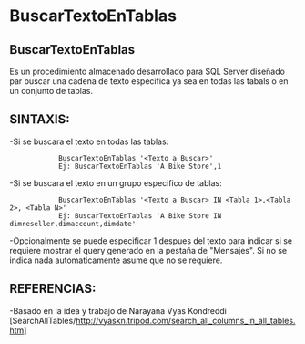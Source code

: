 BuscarTextoEnTablas
===================

BuscarTextoEnTablas
-------------------

Es un procedimiento almacenado desarrollado para SQL Server diseñado par buscar una cadena de texto especifica ya sea en todas las tabals o en un conjunto de tablas.


SINTAXIS:
---------

-Si se buscara el texto en todas las tablas:
				
				BuscarTextoEnTablas '<Texto a Buscar>'	
				Ej: BuscarTextoEnTablas 'A Bike Store',1 

-Si se buscara el texto en un grupo especifico de tablas:
				
				BuscarTextoEnTablas '<Texto a Buscar> IN <Tabla 1>,<Tabla 2>, <Tabla N>' 
				Ej: BuscarTextoEnTablas 'A Bike Store IN dimreseller,dimaccount,dimdate' 
				
-Opcionalmente se puede especificar 1 despues del texto para indicar si se requiere mostrar el query generado en la pestaña de "Mensajes". Si no se indica nada automaticamente asume que no se requiere.	 

REFERENCIAS:
------------
								
-Basado en la idea y trabajo de Narayana Vyas Kondreddi [SearchAllTables/http://vyaskn.tripod.com/search_all_columns_in_all_tables.htm]			
